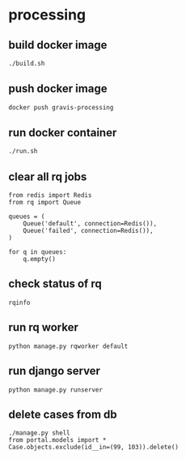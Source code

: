 # processing

## build docker image

```bash 
./build.sh
```

## push  docker image

```bash
docker push gravis-processing
```

## run docker container

```bash
./run.sh
```

## clear all rq jobs
```
from redis import Redis
from rq import Queue

queues = (
    Queue('default', connection=Redis()),
    Queue('failed', connection=Redis()),
)

for q in queues:
    q.empty() 
```

## check status of rq
```
rqinfo
```

## run rq worker
```
python manage.py rqworker default
```

## run django server 
```
python manage.py runserver
```

## delete cases from db
```
./manage.py shell
from portal.models import *
Case.objects.exclude(id__in=(99, 103)).delete()
```

